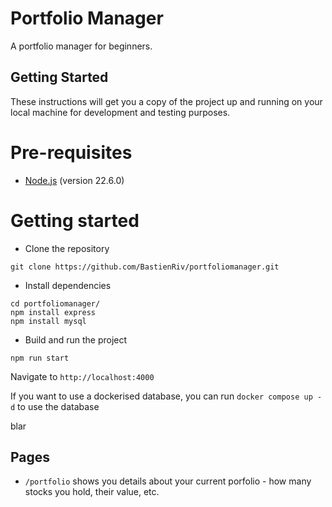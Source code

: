 # Portfolio Manager

A portfolio manager for beginners.

## Getting Started

These instructions will get you a copy of the project up and running on your local machine for development and testing purposes.

# Pre-requisites
- [Node.js](https://nodejs.org/) (version 22.6.0)


# Getting started
- Clone the repository
```
git clone https://github.com/BastienRiv/portfoliomanager.git
```
- Install dependencies
```
cd portfoliomanager/
npm install express
npm install mysql
```
- Build and run the project
```
npm run start
```
  Navigate to `http://localhost:4000`

If you want to use a dockerised database, you can run `docker compose up -d` to use the database

blar

## Pages


- `/portfolio` shows you details about your current porfolio - how many stocks you hold, their value, etc.

